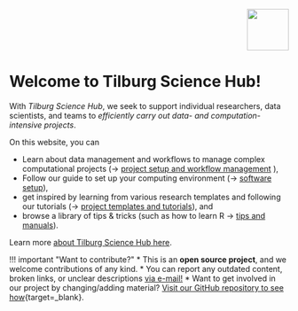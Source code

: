 <p align="right">
  <img height="75" src="tilburgsciencehub.png">
</p>

# Welcome to Tilburg Science Hub!

With *Tilburg Science Hub*, we seek to support individual researchers, data scientists, and teams to *efficiently carry out data- and computation-intensive projects*.

On this website, you can

- Learn about data management and workflows to manage complex computational projects (&rarr; [project setup and workflow management](workflow/) ),
- Follow our guide to set up your computing environment (&rarr; [software setup](setup/)),
- get inspired by learning from various research templates and following our tutorials (&rarr; [project templates and tutorials](examples/)), and
- browse a library of tips & tricks (such as how to learn R &rarr; [tips and manuals](tips/learn_R.md)).

Learn more [about Tilburg Science Hub here](about.md).

<!--Our roadmap for future releases of this site include:

- guidelines on *creating R packages*, and
- a tutorial and code to *efficiently managing large-sclae web data collections using scraping/APIs and (un)structured databases*.
-->

!!! important "Want to contribute?"
    	  * This is an __open source project__, and we welcome contributions of any kind.
        * You can report any outdated content, broken links, or unclear descriptions [via e-mail!](mailto:h.datta@tilburguniversity.edu)
        * Want to get involved in our project by changing/adding material? [Visit our GitHub repository to see how](https://github.com/hannesdatta/tilburg-science-hub/blob/tilburg-update/CONTRIBUTING.md){target=_blank}.
